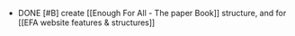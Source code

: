 - DONE [#B] create [[Enough For All - The paper Book]] structure, and for [[EFA website features & structures]]
